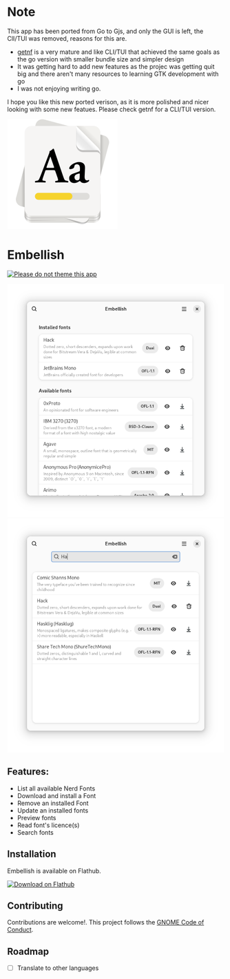 # Note

This app has been ported from Go to Gjs, and only the GUI is left, the ClI/TUI was removed, reasons for this are.

- [getnf](https://github.com/getnf/getnf.git) is a very mature and like CLI/TUI that achieved the same goals as the go version with smaller bundle size and simpler design
- It was getting hard to add new features as the projec was getting quit big and there aren't many resources to learning GTK development with go
- I was not enjoying writing go.

I hope you like this new ported verison, as it is more polished and nicer looking with some new featues.
Please check getnf for a CLI/TUI version.

![icon](/data/icons/io.github.getnf.embellish.svg)

# Embellish

[![Please do not theme this app](https://stopthemingmy.app/badge.svg)](https://stopthemingmy.app)

![screenshot](/data/screenshots/main-page.png)
![screenshot](/data/screenshots/search-page.png)

## Features:
- List all available Nerd Fonts
- Download and install a Font
- Remove an installed Font
- Update an installed fonts
- Preview fonts
- Read font's licence(s)
- Search fonts

## Installation

Embellish is available on Flathub.

[<img width="240" alt="Download on Flathub" src="https://flathub.org/api/badge?svg&locale=en"/>](https://flathub.org/apps/io.github.getnf.embellish)

## Contributing

Contributions are welcome!. This project follows the [GNOME Code of Conduct](https://conduct.gnome.org).


## Roadmap

- [ ] Translate to other languages
